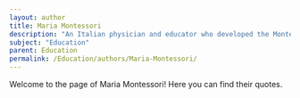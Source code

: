 ```yaml
---
layout: author
title: Maria Montessori
description: "An Italian physician and educator who developed the Montessori method of education, emphasizing self-directed activity and hands-on learning."
subject: "Education"
parent: Education
permalink: /Education/authors/Maria-Montessori/
---
```


Welcome to the page of Maria Montessori! Here you can find their quotes.
